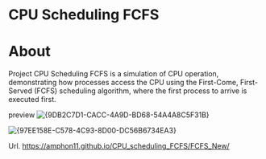 # CPU Scheduling FCFS
# About

Project CPU Scheduling FCFS is a simulation of CPU operation, demonstrating how processes access the CPU using the First-Come, First-Served (FCFS) scheduling algorithm, where the first process to arrive is executed first.

preview
![{9DB2C7D1-CACC-4A9D-BD68-54A4A8C5F31B}](https://github.com/user-attachments/assets/b87526f2-cc68-49a3-a021-edd47fb1dbc0)

![{97EE158E-C578-4C93-8D00-DC56B6734EA3}](https://github.com/user-attachments/assets/30ca5990-4f8d-4942-bc06-14e24183e853)


Url. https://amphon11.github.io/CPU_scheduling_FCFS/FCFS_New/
